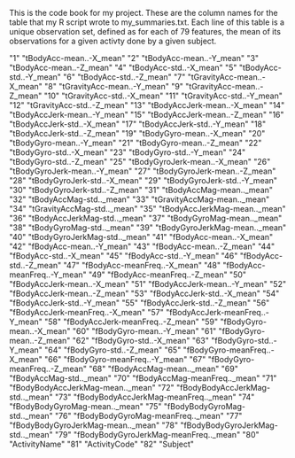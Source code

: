 This is the code book for my project. These are the column names for the table that
 my R script wrote to my_summaries.txt.  Each line of this table is a unique observation set, defined as 
for each of 79 features, the mean of its observations for a given activty done by a given subject.

"1" "tBodyAcc-mean..-X_mean"
"2" "tBodyAcc-mean..-Y_mean"
"3" "tBodyAcc-mean..-Z_mean"
"4" "tBodyAcc-std..-X_mean"
"5" "tBodyAcc-std..-Y_mean"
"6" "tBodyAcc-std..-Z_mean"
"7" "tGravityAcc-mean..-X_mean"
"8" "tGravityAcc-mean..-Y_mean"
"9" "tGravityAcc-mean..-Z_mean"
"10" "tGravityAcc-std..-X_mean"
"11" "tGravityAcc-std..-Y_mean"
"12" "tGravityAcc-std..-Z_mean"
"13" "tBodyAccJerk-mean..-X_mean"
"14" "tBodyAccJerk-mean..-Y_mean"
"15" "tBodyAccJerk-mean..-Z_mean"
"16" "tBodyAccJerk-std..-X_mean"
"17" "tBodyAccJerk-std..-Y_mean"
"18" "tBodyAccJerk-std..-Z_mean"
"19" "tBodyGyro-mean..-X_mean"
"20" "tBodyGyro-mean..-Y_mean"
"21" "tBodyGyro-mean..-Z_mean"
"22" "tBodyGyro-std..-X_mean"
"23" "tBodyGyro-std..-Y_mean"
"24" "tBodyGyro-std..-Z_mean"
"25" "tBodyGyroJerk-mean..-X_mean"
"26" "tBodyGyroJerk-mean..-Y_mean"
"27" "tBodyGyroJerk-mean..-Z_mean"
"28" "tBodyGyroJerk-std..-X_mean"
"29" "tBodyGyroJerk-std..-Y_mean"
"30" "tBodyGyroJerk-std..-Z_mean"
"31" "tBodyAccMag-mean.._mean"
"32" "tBodyAccMag-std.._mean"
"33" "tGravityAccMag-mean.._mean"
"34" "tGravityAccMag-std.._mean"
"35" "tBodyAccJerkMag-mean.._mean"
"36" "tBodyAccJerkMag-std.._mean"
"37" "tBodyGyroMag-mean.._mean"
"38" "tBodyGyroMag-std.._mean"
"39" "tBodyGyroJerkMag-mean.._mean"
"40" "tBodyGyroJerkMag-std.._mean"
"41" "fBodyAcc-mean..-X_mean"
"42" "fBodyAcc-mean..-Y_mean"
"43" "fBodyAcc-mean..-Z_mean"
"44" "fBodyAcc-std..-X_mean"
"45" "fBodyAcc-std..-Y_mean"
"46" "fBodyAcc-std..-Z_mean"
"47" "fBodyAcc-meanFreq..-X_mean"
"48" "fBodyAcc-meanFreq..-Y_mean"
"49" "fBodyAcc-meanFreq..-Z_mean"
"50" "fBodyAccJerk-mean..-X_mean"
"51" "fBodyAccJerk-mean..-Y_mean"
"52" "fBodyAccJerk-mean..-Z_mean"
"53" "fBodyAccJerk-std..-X_mean"
"54" "fBodyAccJerk-std..-Y_mean"
"55" "fBodyAccJerk-std..-Z_mean"
"56" "fBodyAccJerk-meanFreq..-X_mean"
"57" "fBodyAccJerk-meanFreq..-Y_mean"
"58" "fBodyAccJerk-meanFreq..-Z_mean"
"59" "fBodyGyro-mean..-X_mean"
"60" "fBodyGyro-mean..-Y_mean"
"61" "fBodyGyro-mean..-Z_mean"
"62" "fBodyGyro-std..-X_mean"
"63" "fBodyGyro-std..-Y_mean"
"64" "fBodyGyro-std..-Z_mean"
"65" "fBodyGyro-meanFreq..-X_mean"
"66" "fBodyGyro-meanFreq..-Y_mean"
"67" "fBodyGyro-meanFreq..-Z_mean"
"68" "fBodyAccMag-mean.._mean"
"69" "fBodyAccMag-std.._mean"
"70" "fBodyAccMag-meanFreq.._mean"
"71" "fBodyBodyAccJerkMag-mean.._mean"
"72" "fBodyBodyAccJerkMag-std.._mean"
"73" "fBodyBodyAccJerkMag-meanFreq.._mean"
"74" "fBodyBodyGyroMag-mean.._mean"
"75" "fBodyBodyGyroMag-std.._mean"
"76" "fBodyBodyGyroMag-meanFreq.._mean"
"77" "fBodyBodyGyroJerkMag-mean.._mean"
"78" "fBodyBodyGyroJerkMag-std.._mean"
"79" "fBodyBodyGyroJerkMag-meanFreq.._mean"
"80" "ActivityName"
"81" "ActivityCode"
"82" "Subject"
